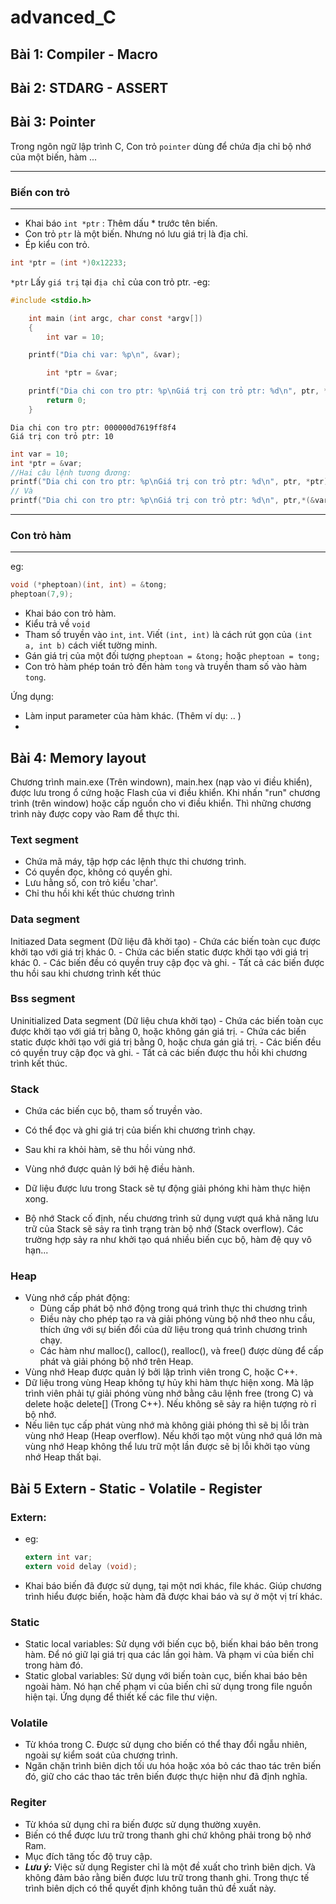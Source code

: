 # advanced_C
## Bài 1: Compiler - Macro
## Bài 2: STDARG - ASSERT
## Bài 3: Pointer

  Trong ngôn ngữ lập trình C, Con trỏ `pointer` dùng để chứa địa chỉ bộ nhớ của một biến, hàm ...
___
### Biến con trỏ
___
  - Khai báo `int *ptr` : Thêm dấu * trước tên biến.
  - Con trỏ `ptr` là một biến. Nhưng nó lưu giá trị là địa chỉ.
  - Ép kiểu con trỏ.
  ~~~~C
  int *ptr = (int *)0x12233;
  ~~~~
  `*ptr` Lấy `giá trị` tại `địa chỉ` của con trỏ ptr.
  -eg:  
  ~~~C
  #include <stdio.h>

      int main (int argc, char const *argv[])
      {
          int var = 10;

      printf("Dia chi var: %p\n", &var);

          int *ptr = &var;

      printf("Dia chi con tro ptr: %p\nGiá trị con trỏ ptr: %d\n", ptr, *ptr);
          return 0;
      }
  ~~~
  ~~~
  Dia chi con tro ptr: 000000d7619ff8f4
  Giá trị con trỏ ptr: 10
  ~~~

  ~~~C
  int var = 10;
  int *ptr = &var;
  //Hai câu lệnh tương đương:
  printf("Dia chi con tro ptr: %p\nGiá trị con trỏ ptr: %d\n", ptr, *ptr);
  // Và
  printf("Dia chi con tro ptr: %p\nGiá trị con trỏ ptr: %d\n", ptr,*(&var));,
  ~~~

___
### Con trỏ hàm
___

eg:  
~~~C
void (*pheptoan)(int, int) = &tong;
pheptoan(7,9);
~~~
- Khai báo con trỏ hàm.
- Kiểu trả về `void`
- Tham số truyền vào `int`, `int`. Viết `(int, int)` là cách rút gọn của `(int a, int b)` cách viết tường minh.
- Gán giá trị của một đối tượng `pheptoan = &tong;` hoặc `pheptoan = tong;`
- Con trỏ hàm phép toán trỏ đến hàm `tong` và truyền tham số vào hàm `tong`.

Ứng dụng:
- Làm input parameter của hàm khác. (Thêm ví dụ: .. )
- 




## Bài 4: Memory layout
  Chương trình main.exe (Trên windown), main.hex (nạp vào vi điều khiển), được lưu trong ổ cứng hoặc Flash của vi điều khiển. Khi nhấn "run" chương trình (trên window) hoặc cấp nguồn cho vi điều khiển. Thì những chương trình này được copy vào Ram để thực thi.
### Text segment
  - Chứa mã máy, tập hợp các lệnh thực thi chương trình.
  - Có quyền đọc, không có quyền ghi.
  - Lưu hằng số, con trỏ kiểu 'char'.
  - Chỉ thu hồi khi kết thúc chương trình
### Data segment
  Initiazed Data segment (Dữ liệu đã khởi tạo)
    - Chứa các biến toàn cục được khởi tạo với giá trị khác 0.
    - Chứa các biến static được khởi tạo với giá trị khác 0.
    - Các biến đều có quyền truy cập đọc và ghi.
    - Tất cả các biến được thu hồi sau khi chương trình kết thúc    
### Bss segment
  Uninitialized Data segment (Dữ liệu chưa khởi tạo)
    - Chứa các biến toàn cục được khởi tạo với giá trị bằng 0, hoặc không gán giá trị.
    - Chứa các biến static được khởi tạo với giá trị bằng 0, hoặc chưa gán giá trị.
    - Các biến đều có quyền truy cập đọc và ghi.
    - Tất cả các biến được thu hồi khi chương trình kết thúc.
### Stack
  - Chứa các biến cục bộ, tham số truyền vào.
  - Có thể đọc và ghi giá trị của biến khi chương trình chạy.
  - Sau khi ra khỏi hàm, sẽ thu hồi vùng nhớ.

  - Vùng nhớ được quản lý bới hệ điều hành.
  - Dữ liệu được lưu trong Stack sẽ tự động giải phóng khi hàm thực hiện xong.
  - Bộ nhớ Stack cố định, nếu chương trình sử dụng vượt quá khả năng lưu trữ của Stack sẽ sảy ra tình trạng tràn bộ nhớ (Stack overflow). Các trường hợp sảy ra như khởi tạo quá nhiều biến cục bộ, hàm đệ quy vô hạn...
### Heap
  - Vùng nhớ cấp phát động:
      + Dùng cấp phát bộ nhớ động trong quá trình thực thi chương trình
      + Điều này cho phép tạo ra và giải phóng vùng bộ nhớ theo nhu cầu, thích ứng với sự biến đổi của dữ liệu trong quá trình chương trình chạy.
      + Các hàm như malloc(), calloc(), realloc(), và free() được dùng để cấp phát và giải phóng bộ nhớ trên Heap.
  - Vùng nhớ Heap được quản lý bởi lập trình viên trong C, hoặc C++.
  - Dữ liệu trong vùng Heap không tự hủy khi hàm thực hiện xong. Mà lập trình viên phải tự giải phóng vùng nhớ bằng câu lệnh free (trong C) và delete hoặc delete[] (Trong C++). Nếu không sẽ sảy ra hiện tượng rò rỉ bộ nhớ.
  - Nếu liên tục cấp phát vùng nhớ mà không giải phóng thì sẽ bị lỗi tràn vùng nhớ Heap (Heap overflow). Nếu khởi tạo một vùng nhớ quá lớn mà vùng nhớ Heap không thể lưu trữ một lần được sẽ bị lỗi khởi tạo vùng nhớ Heap thất bại.

## Bài 5 Extern - Static - Volatile - Register

### Extern:
 - eg:
      ```C
      extern int var;
      extern void delay (void);
      ```
 - Khai báo biến đã được sử dụng, tại một nơi khác, file khác. Giúp chương trình hiểu được biến, hoặc hàm đã được khai báo và sự ở một vị trí khác.

### Static
  - Static local variables: Sử dụng với biến cục bộ, biến khai báo bên trong hàm. Để nó giữ lại giá trị qua các lần gọi hàm. Và phạm vi của biến chỉ trong hàm đó.
  - Static global variables: Sử dụng với biến toàn cục, biến khai báo bên ngoài hàm. Nó hạn chế phạm vi của biến chỉ sử dụng trong file nguồn hiện tại. Ứng dụng để thiết kế các file thư viện.
  
### Volatile
  - Từ khóa trong C. Được sử dụng cho biến có thể thay đổi ngẫu nhiên, ngoài sự kiểm soát của chương trình.
  - Ngăn chặn trình biên dịch tối ưu hóa hoặc xóa bỏ các thao tác trên biến đó, giữ cho các thao tác trên biến được thực hiện như đã định nghĩa.

### Regiter
  - Từ khóa sử dụng chỉ ra biến được sử dụng thường xuyên.
  - Biến có thể được lưu trữ trong thanh ghi chứ không phải trong bộ nhớ Ram.
  - Mục đích tăng tốc độ truy cập.
  - ***Lưu ý:*** Việc sử dụng Register chỉ là một đề xuất cho trình biên dịch. Và không đảm bảo rằng biến được lưu trữ trong thanh ghi. Trong thực tế trình biên dịch có thể quyết định không tuân thủ đề xuất này.